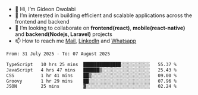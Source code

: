 - 👋 Hi, I’m Gideon Owolabi
- 👀 I’m interested in building efficient and scalable applications across the frontend and backend
- 💞️ I’m looking to collaborate on <b>frontend(react)</b>, <b>mobile(react-native)</b> and <b>backend(Nodejs, Laravel)</b> projects
- 📫 How to reach me <a href="mailto:gideoniyin2021@gmail.com">Mail</a>, <a href="https://www.linkedin.com/in/gideon-owolabi-9b667a232/">LinkedIn</a> and <a href="https://wa.me/2348055377085">Whatsapp</a>

<!---
gude1/gude1 is a ✨ special ✨ repository because its `README.md` (this file) appears on your GitHub profile.
You can click the Preview link to take a look at your changes.
--->

<!--START_SECTION:waka-->

```txt
From: 31 July 2025 - To: 07 August 2025

TypeScript   10 hrs 25 mins  ██████████████░░░░░░░░░░░   55.37 %
JavaScript   4 hrs 47 mins   ██████▒░░░░░░░░░░░░░░░░░░   25.43 %
CSS          1 hr 41 mins    ██▒░░░░░░░░░░░░░░░░░░░░░░   09.00 %
Groovy       1 hr 29 mins    ██░░░░░░░░░░░░░░░░░░░░░░░   07.96 %
JSON         25 mins         ▓░░░░░░░░░░░░░░░░░░░░░░░░   02.24 %
```

<!--END_SECTION:waka-->
